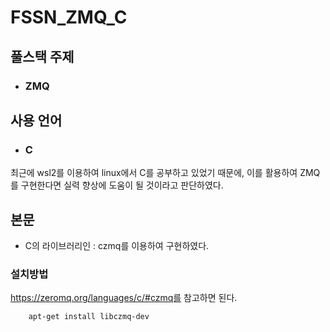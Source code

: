 # FSSN_ZMQ_C

## 풀스택 주제
 * ### ZMQ

## 사용 언어
* ### C

최근에 wsl2를 이용하여 linux에서 C를 공부하고 있었기 때문에, 이를 활용하여 ZMQ를 구현한다면 실력 향상에 도움이 될 것이라고 판단하였다.

## 본문
  * C의 라이브러리인 : czmq를 이용하여 구현하였다.

  ### 설치방법
  https://zeromq.org/languages/c/#czmq를 참고하면 된다. 
``` 
    apt-get install libczmq-dev
```


